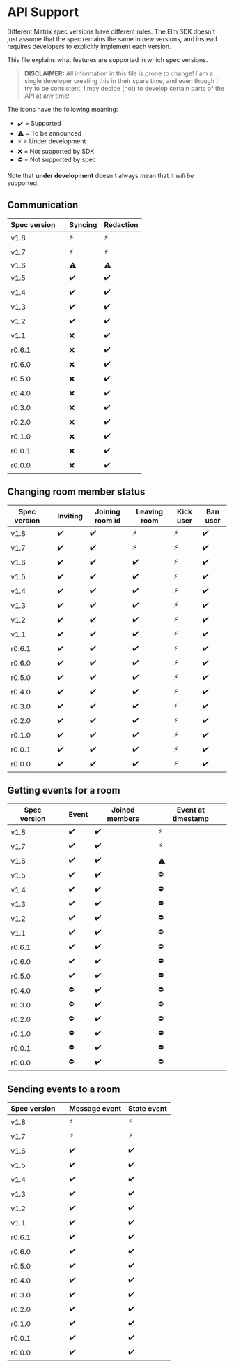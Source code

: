 # API Support

Different Matrix spec versions have different rules. The Elm SDK doesn't just assume that the spec remains the same in new versions, and instead requires developers to explicitly implement each version.

This file explains what features are supported in which spec versions.

> **DISCLAIMER:** All information in this file is prone to change! I am a single developer creating this in their spare time, and even though I try to be consistent, I may decide (not) to develop certain parts of the API at any time!

The icons have the following meaning:

- ✔️ = Supported
- ⚠️ = To be announced
- ⚡ = Under development
- ❌ = Not supported by SDK
- ⛔ = Not supported by spec

Note that **under development** doesn't always mean that it _will be_ supported.

## Communication

| **Spec version** |   | Syncing | Redaction |
| ---------------- | - | ------- | --------- |
| v1.8   || ⚡ | ⚡ |
| v1.7   || ⚡ | ⚡ |
| v1.6   || ⚠️ | ⚠️ |
| v1.5   || ✔️ | ✔️ |
| v1.4   || ✔️ | ✔️ |
| v1.3   || ✔️ | ✔️ |
| v1.2   || ✔️ | ✔️ |
| v1.1   || ❌ | ✔️ |
| r0.6.1 || ❌ | ✔️ |
| r0.6.0 || ❌ | ✔️ |
| r0.5.0 || ❌ | ✔️ |
| r0.4.0 || ❌ | ✔️ |
| r0.3.0 || ❌ | ✔️ |
| r0.2.0 || ❌ | ✔️ |
| r0.1.0 || ❌ | ✔️ |
| r0.0.1 || ❌ | ✔️ |
| r0.0.0 || ❌ | ✔️ |

## Changing room member status

| **Spec version** |   | Inviting | Joining room id | Leaving room | Kick user | Ban user |
| ---------------- | - | -------- | --------------- | ------------ | --------- | -------- |
| v1.8   || ✔️ | ✔️ | ⚡ | ⚡ | ✔️ |
| v1.7   || ✔️ | ✔️ | ⚡ | ⚡ | ✔️ |
| v1.6   || ✔️ | ✔️ | ✔️ | ⚡ | ✔️ |
| v1.5   || ✔️ | ✔️ | ✔️ | ⚡ | ✔️ |
| v1.4   || ✔️ | ✔️ | ✔️ | ⚡ | ✔️ |
| v1.3   || ✔️ | ✔️ | ✔️ | ⚡ | ✔️ |
| v1.2   || ✔️ | ✔️ | ✔️ | ⚡ | ✔️ |
| v1.1   || ✔️ | ✔️ | ✔️ | ⚡ | ✔️ |
| r0.6.1 || ✔️ | ✔️ | ✔️ | ⚡ | ✔️ |
| r0.6.0 || ✔️ | ✔️ | ✔️ | ⚡ | ✔️ |
| r0.5.0 || ✔️ | ✔️ | ✔️ | ⚡ | ✔️ |
| r0.4.0 || ✔️ | ✔️ | ✔️ | ⚡ | ✔️ |
| r0.3.0 || ✔️ | ✔️ | ✔️ | ⚡ | ✔️ |
| r0.2.0 || ✔️ | ✔️ | ✔️ | ⚡ | ✔️ |
| r0.1.0 || ✔️ | ✔️ | ✔️ | ⚡ | ✔️ |
| r0.0.1 || ✔️ | ✔️ | ✔️ | ⚡ | ✔️ |
| r0.0.0 || ✔️ | ✔️ | ✔️ | ⚡ | ✔️ |

## Getting events for a room

| **Spec version** |   | Event | Joined members | Event at timestamp |
| ---------------- | - | ----- | -------------- | ------------------ |
| v1.8   || ✔️ | ✔️ | ⚡ |
| v1.7   || ✔️ | ✔️ | ⚡ |
| v1.6   || ✔️ | ✔️ | ⚠️ |
| v1.5   || ✔️ | ✔️ | ⛔ |
| v1.4   || ✔️ | ✔️ | ⛔ |
| v1.3   || ✔️ | ✔️ | ⛔ |
| v1.2   || ✔️ | ✔️ | ⛔ |
| v1.1   || ✔️ | ✔️ | ⛔ |
| r0.6.1 || ✔️ | ✔️ | ⛔ |
| r0.6.0 || ✔️ | ✔️ | ⛔ |
| r0.5.0 || ✔️ | ✔️ | ⛔ |
| r0.4.0 || ⛔ | ✔️ | ⛔ |
| r0.3.0 || ⛔ | ✔️ | ⛔ |
| r0.2.0 || ⛔ | ✔️ | ⛔ |
| r0.1.0 || ⛔ | ✔️ | ⛔ |
| r0.0.1 || ⛔ | ✔️ | ⛔ |
| r0.0.0 || ⛔ | ✔️ | ⛔ |

## Sending events to a room

| **Spec version** |   | Message event | State event |
| ---------------- | - | ------------- | ----------- |
| v1.8   || ⚡ | ⚡ |
| v1.7   || ⚡ | ⚡ |
| v1.6   || ✔️ | ✔️ |
| v1.5   || ✔️ | ✔️ |
| v1.4   || ✔️ | ✔️ |
| v1.3   || ✔️ | ✔️ |
| v1.2   || ✔️ | ✔️ |
| v1.1   || ✔️ | ✔️ |
| r0.6.1 || ✔️ | ✔️ |
| r0.6.0 || ✔️ | ✔️ |
| r0.5.0 || ✔️ | ✔️ |
| r0.4.0 || ✔️ | ✔️ |
| r0.3.0 || ✔️ | ✔️ |
| r0.2.0 || ✔️ | ✔️ |
| r0.1.0 || ✔️ | ✔️ |
| r0.0.1 || ✔️ | ✔️ |
| r0.0.0 || ✔️ | ✔️ |
